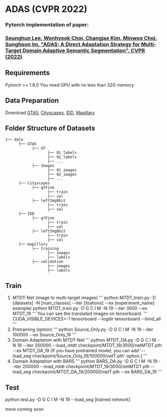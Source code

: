 # ADAS (CVPR 2022)
### Pytorch implementation of paper:
### [Seunghun Lee, Wonhyeok Choi, Changjae Kim, Minwoo Choi, Sunghoon Im, "ADAS: A Direct Adaptation Strategy for Multi-Target Domain Adaptive Semantic Segmentation", CVPR (2022)](https://arxiv.org/abs/2203.06811)
## Requirements
Pytorch >= 1.8.0
You need GPU with no less than 32G memory.
## Data Preparation
Download [GTA5](https://download.visinf.tu-darmstadt.de/data/from_games/), [Cityscapes](https://www.cityscapes-dataset.com/), [IDD](https://idd.insaan.iiit.ac.in/), [Mapillary](https://www.mapillary.com/datasets)
## Folder Structure of Datasets
```
├── data
      ├── GTA5
            ├── GT
                   ├── 01_labels
                   ├── 02_labels
                   ├── ...
            ├── Images
                   ├── 01_images
                   ├── 02_images
                   ├── ...
      ├── Cityscapes
            ├── gtFine
                   ├── train
                   ├── val
            ├── leftImg8bit
                   ├── train
                   ├── val
      ├── IDD
            ├── gtFine
                   ├── train
                   ├── val
            ├── leftImg8bit
                   ├── train
                   ├── val
      ├── mapillary
            ├── training
                   ├── images
                   ├── labels
            ├── validation
                   ├── images
                   ├── labels
```
## Train
1. MTDT-Net (image to multi-target images)
'''
python MTDT_train.py -D [datasets] -N [num_classes] --iter [itrations] --ex [experiment_name]
example) python MTDT_train.py -D G C I M -N 19 --iter 3000 --ex MTDT_19
'''
You can see the translated images on tensorboard.
'''
CUDA_VISIBLE_DEVICES=-1 tensorboard --logdir tensorboard --bind_all
'''
2. Pretraining (option)
'''
python Source_Only.py -D G C I M -N 19 --iter 100000 --ex Source_Only_19
'''
3. Domain Adaptatoin with MTDT-Net
'''
python MTDT_DA.py -D G C I M -N 19 --iter 200000 --load_mtdt checkpoint/MTDT_19/3000/netMTDT.pth --ex MTDT_DA_19
(If you have pretrained model, you can add '--load_seg checkpoint/Source_Only_19/100000/netT.pth' option.)
'''
4. Domain Adaptation with BARS
'''
python BARS_DA.py -D G C I M -N 19 --iter 200000 --load_mtdt checkpoint/MTDT_19/3000/netMTDT.pth --load_seg checkpoint/MTDT_DA_19/200000/netT.pth --ex BARS_DA_19
'''

## Test
python test.py -D G C I M -N 19 --load_seg [trained network]





more coming soon
